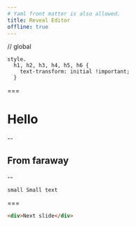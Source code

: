 ```yaml
---
# Yaml front matter is also allowed.
title: Reveal Editor
offline: true
---
```

// global
```pug
style.
  h1, h2, h3, h4, h5, h6 {
    text-transform: initial !important;
  }
```
===

# Hello

--

## From faraway

--
```pug
small Small text
```
===
```html
<div>Next slide</div>
```